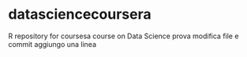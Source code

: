 # datasciencecoursera
R repository for coursesa course on Data Science
prova modifica file e commit
aggiungo una linea
